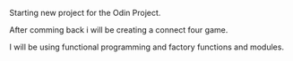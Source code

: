 Starting new project for the Odin Project.

After comming back i will be creating a connect four game.

I will be using functional programming and factory functions and modules.